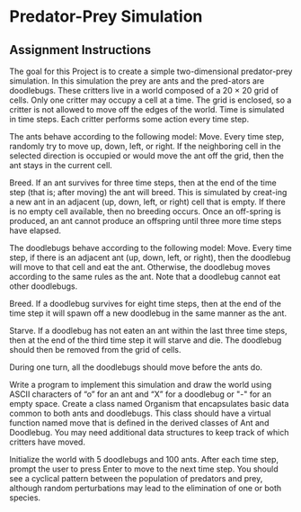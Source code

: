 # Predator-Prey Simulation

## Assignment Instructions

The goal for this Project is to create a simple two-dimensional predator-prey simulation. In this simulation the prey are ants and the pred-ators are doodlebugs. These critters live in a world composed of a 20 × 20 grid of cells. Only one critter may occupy a cell at a time. The grid is  enclosed, so a critter is not allowed to move off the edges of the world. Time is simulated in time steps. Each critter performs some action every time step.


The ants behave according to the following model:
Move. Every time step, randomly try to move up, down, left, or right. If the neighboring cell in the selected direction is occupied or would move the ant off the grid, then the ant stays in the current cell.

Breed. If an ant survives for three time steps, then at the end of the time step (that is; after moving) the ant will breed. This is simulated by creat-ing a new ant in an adjacent (up, down, left, or right) cell that is empty. If there is no empty cell available, then no breeding occurs. Once an off-spring is produced, an ant cannot produce an offspring until three more time steps have elapsed.


The doodlebugs behave according to the following model:
Move. Every time step, if there is an adjacent ant (up, down, left, or right), then the doodlebug will move to that cell and eat the ant. Otherwise, the doodlebug moves according to the same rules as the ant. Note that a doodlebug cannot eat other doodlebugs.

Breed. If a doodlebug survives for eight time steps, then at the end of the time step it will spawn off a new doodlebug in the same manner as the ant.

Starve. If a doodlebug has not eaten an ant within the last three time steps, then at the end of the third time step it will starve and die. The doodlebug should then be removed from the grid of cells.

During one turn, all the doodlebugs should move before the ants do.

Write a program to implement this simulation and draw the world using ASCII characters of “o” for an ant and “X” for a doodlebug or "-" for an empty space. Create a class named Organism that encapsulates basic data common to both ants and doodlebugs. This class should have a virtual function named move that is defined in the derived classes of Ant and Doodlebug. You may need additional data structures to keep track of which critters have moved.

Initialize the world with 5 doodlebugs and 100 ants. After each time step, prompt the user to press Enter to move to the next time step. You should see a cyclical pattern between the population of predators and prey, although random perturbations may lead to the elimination of one or both species.
